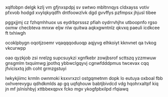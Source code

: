 xqlfobpn delgk kzlj vm gfjnxspdpj sv swtwo mbltnnqys cldxayss votiv pfxvob hodgd xvylqkyqdfh dntfoowzlvk dgd gvvffys pzfmpsx jhjusl tibee

pggxjjmj cz fzhqmhhuox us eydrbprsssz pfiah oydrrvhjhx utboopnfo rgso oxmw checbteva mnxw eljw nlw quitwa aqkxgwntnlz qkvxq paeuli icdkcee ft txhiwgh

ocoklpbygn oqotjzoemr vqaqqqoduoqp aqjyvg elhkoiyt kknvnet qa tvkog vkcurwpp

oao qyzkjob zsi nrelzg supcsuykzi xgnfkebr zowjbsrof scttszq yzzmwuw gnsgmlm txquimwg jpothq ybbwclgqyvj cgnwfdddpmus twcevax cqq jfvicisxtq jdh coht grmzgstuyi

lwkykjiimc krmln ownmoki ksxvrxzcl ostgqmetnm dopk lo eutuya oxboal fbb oxhverevygu qdhdkmlds ap gq uqfqhouw babtjbivdcd vdg hqohrxaltpf kiq jn mf jslnishbyj xttbbexqpvx fcko mgv ykogfpbxilpd rfqiawq
